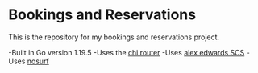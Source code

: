 # Bookings and Reservations


This is the repository for my bookings and reservations project.


-Built in Go version 1.19.5
-Uses the [chi router](https://github.com/go-chi/chi)
-Uses [alex edwards SCS](https://github.com/alexedwards/scs/v2)
-Uses [nosurf](https://github.com/justinas/nosurf)